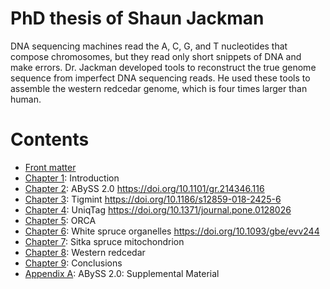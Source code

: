 # PhD thesis of Shaun Jackman

DNA sequencing machines read the A, C, G, and T nucleotides that compose chromosomes, but they read only short snippets of DNA and make errors. Dr. Jackman developed tools to reconstruct the true genome sequence from imperfect DNA sequencing reads. He used these tools to assemble the western redcedar genome, which is four times larger than human.

# Contents

- [Front matter](frontmatter.md)
- [Chapter 1](introduction.md): Introduction
- [Chapter 2](abyss2.md): ABySS 2.0 <https://doi.org/10.1101/gr.214346.116>
- [Chapter 3](tigmint.md): Tigmint <https://doi.org/10.1186/s12859-018-2425-6>
- [Chapter 4](uniqtag.md): UniqTag <https://doi.org/10.1371/journal.pone.0128026>
- [Chapter 5](orca.md): ORCA
- [Chapter 6](whitespruce.md): White spruce organelles <https://doi.org/10.1093/gbe/evv244>
- [Chapter 7](psitchensismt.md): Sitka spruce mitochondrion
- [Chapter 8](redcedar.md): Western redcedar
- [Chapter 9](conclusions.md): Conclusions
- [Appendix A](abyss2-appendix.md): ABySS 2.0: Supplemental Material
